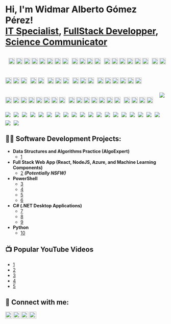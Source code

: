 <h1>Hi, I'm Widmar Alberto Gómez Pérez! <br/><a href="https://github.com/widmaralbertogp">IT Specialist</a>, <a href="https://www.linkedin.com/in/wagplink/">FullStack Developper</a>, <a href="https://www.youtube.com">Science Communicator</a></h1>
<!-- Bloque de iconos y botones de tecnologías para GitHub Main Page -->
<!-- Bloque de iconos y badges de skills verificadas en Credly -->

<div style="display:flex; flex-wrap:wrap; gap:10px;">


<!-- Bloque extendido de mini iconos para GitHub README, incluyendo iconos genéricos para herramientas sin logo oficial -->
<p style="display:flex; flex-wrap:wrap; gap:5px; align-items:center;">

  <!-- Frontend & Backend -->
  <a href="#" title="HTML5"><img src="https://cdn.jsdelivr.net/npm/simple-icons@v9/icons/html5.svg" alt="HTML5" width="20" height="20"/></a>
  <a href="#" title="CSS3"><img src="https://cdn.jsdelivr.net/npm/simple-icons@v9/icons/css3.svg" alt="CSS3" width="20" height="20"/></a>
  <a href="#" title="JavaScript"><img src="https://cdn.jsdelivr.net/npm/simple-icons@v9/icons/javascript.svg" alt="JavaScript" width="20" height="20"/></a>
  <a href="#" title="JavaEE"><img src="https://cdn.jsdelivr.net/npm/simple-icons@v9/icons/java.svg" alt="JavaEE" width="20" height="20"/></a>
  <a href="#" title="Python"><img src="https://cdn.jsdelivr.net/npm/simple-icons@v9/icons/python.svg" alt="Python" width="20" height="20"/></a>
  <a href="#" title="PHP"><img src="https://cdn.jsdelivr.net/npm/simple-icons@v9/icons/php.svg" alt="PHP" width="20" height="20"/></a>
  <a href="#" title="Node.js"><img src="https://cdn.jsdelivr.net/npm/simple-icons@v9/icons/node-dot-js.svg" alt="Node.js" width="20" height="20"/></a>
  <a href="#" title="React"><img src="https://cdn.jsdelivr.net/npm/simple-icons@v9/icons/react.svg" alt="React" width="20" height="20"/></a>

  <!-- Databases -->
  <a href="#" title="PostgreSQL"><img src="https://cdn.jsdelivr.net/npm/simple-icons@v9/icons/postgresql.svg" alt="PostgreSQL" width="20" height="20"/></a>
  <a href="#" title="MariaDB"><img src="https://cdn.jsdelivr.net/npm/simple-icons@v9/icons/mariadb.svg" alt="MariaDB" width="20" height="20"/></a>
  <a href="#" title="MongoDB"><img src="https://cdn.jsdelivr.net/npm/simple-icons@v9/icons/mongodb.svg" alt="MongoDB" width="20" height="20"/></a>
  <a href="#" title="LocalStorage"><img src="https://cdn.jsdelivr.net/npm/simple-icons@v9/icons/html5.svg" alt="LocalStorage" width="20" height="20"/></a>

  <!-- Git & DevOps -->
  <a href="#" title="Git"><img src="https://cdn.jsdelivr.net/npm/simple-icons@v9/icons/git.svg" alt="Git" width="20" height="20"/></a>
  <a href="#" title="GitHub"><img src="https://cdn.jsdelivr.net/npm/simple-icons@v9/icons/github.svg" alt="GitHub" width="20" height="20"/></a>
  <a href="#" title="GitHub Actions"><img src="https://cdn.jsdelivr.net/npm/simple-icons@v9/icons/githubactions.svg" alt="GitHub Actions" width="20" height="20"/></a>
  <a href="#" title="GitLab"><img src="https://cdn.jsdelivr.net/npm/simple-icons@v9/icons/gitlab.svg" alt="GitLab" width="20" height="20"/></a>
  <a href="#" title="ZenHub"><img src="https://cdn.jsdelivr.net/npm/simple-icons@v9/icons/zenhub.svg" alt="ZenHub" width="20" height="20"/></a>
  <a href="#" title="CI/CD"><img src="https://cdn.jsdelivr.net/npm/simple-icons@v9/icons/jenkins.svg" alt="CI/CD" width="20" height="20"/></a>

  <!-- Containers & Orchestration -->
  <a href="#" title="Docker"><img src="https://cdn.jsdelivr.net/npm/simple-icons@v9/icons/docker.svg" alt="Docker" width="20" height="20"/></a>
  <a href="#" title="Kubernetes"><img src="https://cdn.jsdelivr.net/npm/simple-icons@v9/icons/kubernetes.svg" alt="Kubernetes" width="20" height="20"/></a>

  <!-- Methodologies -->
  <a href="#" title="Agile"><img src="https://cdn.jsdelivr.net/npm/simple-icons@v9/icons/agile.svg" alt="Agile" width="20" height="20"/></a>
  <a href="#" title="Scrum"><img src="https://cdn.jsdelivr.net/npm/simple-icons@v9/icons/scrum.svg" alt="Scrum" width="20" height="20"/></a>
  <a href="#" title="DevOps"><img src="https://cdn.jsdelivr.net/npm/simple-icons@v9/icons/devops.svg" alt="DevOps" width="20" height="20"/></a>

  <!-- Full Stack -->
  <a href="#" title="Full Stack Java"><img src="https://cdn.jsdelivr.net/npm/simple-icons@v9/icons/java.svg" alt="Full Stack Java" width="20" height="20"/></a>
  <a href="#" title="Full Stack JS"><img src="https://cdn.jsdelivr.net/npm/simple-icons@v9/icons/javascript.svg" alt="Full Stack JS" width="20" height="20"/></a>

  <!-- Cloud -->
  <a href="#" title="AWS"><img src="https://cdn.jsdelivr.net/npm/simple-icons@v9/icons/amazonaws.svg" alt="AWS" width="20" height="20"/></a>
  <a href="#" title="Azure"><img src="https://cdn.jsdelivr.net/npm/simple-icons@v9/icons/microsoftazure.svg" alt="Azure" width="20" height="20"/></a>
  <a href="#" title="Google Cloud"><img src="https://cdn.jsdelivr.net/npm/simple-icons@v9/icons/googlecloud.svg" alt="Google Cloud" width="20" height="20"/></a>

  <!-- LMS & ERP -->
  <a href="#" title="Moodle"><img src="https://cdn.jsdelivr.net/npm/simple-icons@v9/icons/moodle.svg" alt="Moodle" width="20" height="20"/></a>
  <a href="#" title="SAP"><img src="https://cdn.jsdelivr.net/npm/simple-icons@v9/icons/sap.svg" alt="SAP" width="20" height="20"/></a>
  <a href="#" title="A1Academico"><img src="https://cdn.jsdelivr.net/npm/simple-icons@v9/icons/school.svg" alt="A1Academico" width="20" height="20"/></a>

  <!-- Communication & Productivity -->
  <a href="#" title="Zoom"><img src="https://cdn.jsdelivr.net/npm/simple-icons@v9/icons/zoom.svg" alt="Zoom" width="20" height="20"/></a>
  <a href="#" title="Trello"><img src="https://cdn.jsdelivr.net/npm/simple-icons@v9/icons/trello.svg" alt="Trello" width="20" height="20"/></a>
  <a href="#" title="Notion"><img src="https://cdn.jsdelivr.net/npm/simple-icons@v9/icons/notion.svg" alt="Notion" width="20" height="20"/></a>
  <a href="#" title="Miro"><img src="https://cdn.jsdelivr.net/npm/simple-icons@v9/icons/miro.svg" alt="Miro" width="20" height="20"/></a>
  <a href="#" title="Asana"><img src="https://cdn.jsdelivr.net/npm/simple-icons@v9/icons/asana.svg" alt="Asana" width="20" height="20"/></a>
  <a href="#" title="Jira"><img src="https://cdn.jsdelivr.net/npm/simple-icons@v9/icons/jira.svg" alt="Jira" width="20" height="20"/></a>

</p>
<!-- Bloque final extendido de mini iconos para GitHub README incluyendo herramientas y stacks sin icono oficial -->
<p style="display:flex; flex-wrap:wrap; gap:5px; align-items:center;">

  <!-- Sistemas, hosting y administración -->
  <a href="#" title="Linux"><img src="https://cdn.jsdelivr.net/npm/simple-icons@v9/icons/linux.svg" alt="Linux" width="20" height="20"/></a>
  <a href="#" title="Windows"><img src="https://cdn.jsdelivr.net/npm/simple-icons@v9/icons/windows.svg" alt="Windows" width="20" height="20"/></a>
  <a href="#" title="Windows Server"><img src="https://cdn.jsdelivr.net/npm/simple-icons@v9/icons/windows.svg" alt="Windows Server" width="20" height="20"/></a>
  <a href="#" title="Active Directory"><img src="https://cdn.jsdelivr.net/npm/simple-icons@v9/icons/microsoft.svg" alt="Active Directory" width="20" height="20"/></a>
  <a href="#" title="cPanel & WHM"><img src="https://cdn.jsdelivr.net/npm/simple-icons@v9/icons/cpanel.svg" alt="cPanel & WHM" width="20" height="20"/></a>
  <a href="#" title="Hostinger"><img src="https://cdn.jsdelivr.net/npm/simple-icons@v9/icons/hostinger.svg" alt="Hostinger" width="20" height="20"/></a>
  <a href="#" title="Webmin"><img src="https://cdn.jsdelivr.net/npm/simple-icons@v9/icons/webmin.svg" alt="Webmin" width="20" height="20"/></a>
  <a href="#" title="Webmail"><img src="https://cdn.jsdelivr.net/npm/simple-icons@v9/icons/mail-dot-ru.svg" alt="Webmail" width="20" height="20"/></a>

  <!-- AI & Copilot Tools -->
  <a href="#" title="ChatGPT"><img src="https://cdn.jsdelivr.net/npm/simple-icons@v9/icons/openai.svg" alt="ChatGPT" width="20" height="20"/></a>
  <a href="#" title="Grock AI"><img src="https://cdn.jsdelivr.net/npm/simple-icons@v9/icons/ai.svg" alt="Grock AI" width="20" height="20"/></a>
  <a href="#" title="Claude AI"><img src="https://cdn.jsdelivr.net/npm/simple-icons@v9/icons/ai.svg" alt="Claude AI" width="20" height="20"/></a>
  <a href="#" title="Gemini AI"><img src="https://cdn.jsdelivr.net/npm/simple-icons@v9/icons/ai.svg" alt="Gemini AI" width="20" height="20"/></a>
  <a href="#" title="GitHub Copilot"><img src="https://cdn.jsdelivr.net/npm/simple-icons@v9/icons/github.svg" alt="Copilot" width="20" height="20"/></a>
  <a href="#" title="DeepSeek AI"><img src="https://cdn.jsdelivr.net/npm/simple-icons@v9/icons/ai.svg" alt="DeepSeek" width="20" height="20"/></a>
  <a href="#" title="NanoBanana AI"><img src="https://cdn.jsdelivr.net/npm/simple-icons@v9/icons/ai.svg" alt="NanoBanana" width="20" height="20"/></a>

  <!-- Stacks -->
  <a href="#" title="LEMP"><img src="https://cdn.jsdelivr.net/npm/simple-icons@v9/icons/linux.svg" alt="LEMP" width="20" height="20"/></a>
  <a href="#" title="PERN"><img src="https://cdn.jsdelivr.net/npm/simple-icons@v9/icons/javascript.svg" alt="PERN" width="20" height="20"/></a>
  <a href="#" title="MEAN"><img src="https://cdn.jsdelivr.net/npm/simple-icons@v9/icons/javascript.svg" alt="MEAN" width="20" height="20"/></a>
  <a href="#" title="MERN"><img src="https://cdn.jsdelivr.net/npm/simple-icons@v9/icons/javascript.svg" alt="MERN" width="20" height="20"/></a>

</p>


  <!-- HTML -->
          
  <a href="#" title="NPM" target="_blank" style="text-decoration:none;">
    <img src="https://img.shields.io/npm/v/npm.svg?logo=node&logoColor=white" />
  </a>

  
  <a href="#" title="HTML5UMA" target="_blank" style="text-decoration:none;">
    <img src="https://img.shields.io/badge/HTML5-E34F26?style=for-the-badge&logo=html5&logoColor=white" />
  </a>

  <!-- CSS -->
  <a href="#" title="CSS3" target="_blank" style="text-decoration:none;">
    <img src="https://img.shields.io/badge/CSS3-1572B6?style=for-the-badge&logo=css3&logoColor=white" />
  </a>

  <!-- JavaScript -->
  <a href="#" title="JavaScript" target="_blank" style="text-decoration:none;">
    <img src="https://img.shields.io/badge/JavaScript-F7DF1E?style=for-the-badge&logo=javascript&logoColor=black" />
  </a>

  <!-- Java -->
  <a href="#" title="Java" target="_blank" style="text-decoration:none;">
    <img src="https://img.shields.io/badge/Java-007396?style=for-the-badge&logo=java&logoColor=white" />
  </a>

  <!-- Node.js -->
  <a href="#" title="Node.js" target="_blank" style="text-decoration:none;">
    <img src="https://img.shields.io/badge/Node.js-339933?style=for-the-badge&logo=node.js&logoColor=white" />
  </a>

  <!-- React -->
  <a href="#" title="React" target="_blank" style="text-decoration:none;">
    <img src="https://img.shields.io/badge/React-61DAFB?style=for-the-badge&logo=react&logoColor=black" />
  </a>

  <!-- PostgreSQL -->
  <a href="#" title="PostgreSQL" target="_blank" style="text-decoration:none;">
    <img src="https://img.shields.io/badge/PostgreSQL-316192?style=for-the-badge&logo=postgresql&logoColor=white" />
  </a>

  <!-- MariaDB -->
  <a href="#" title="MariaDB" target="_blank" style="text-decoration:none;">
    <img src="https://img.shields.io/badge/MariaDB-003545?style=for-the-badge&logo=mariadb&logoColor=white" />
  </a>

  <!-- Git -->
  <a href="#" title="Git" target="_blank" style="text-decoration:none;">
    <img src="https://img.shields.io/badge/Git-F05032?style=for-the-badge&logo=git&logoColor=white" />
  </a>

  <!-- Moodle -->
  <a href="#" title="Moodle" target="_blank" style="text-decoration:none;">
    <img src="https://img.shields.io/badge/Moodle-F58025?style=for-the-badge&logo=moodle&logoColor=white" />
  </a>

  <!-- Docker -->
  <a href="#" title="Docker" target="_blank" style="text-decoration:none;">
    <img src="https://img.shields.io/badge/Docker-2496ED?style=for-the-badge&logo=docker&logoColor=white" />
  </a>

  <!-- AWS -->
  <a href="#" title="AWS" target="_blank" style="text-decoration:none;">
    <img src="https://img.shields.io/badge/AWS-232F3E?style=for-the-badge&logo=amazon-aws&logoColor=white" />
  </a>

  <!-- Scrum -->
  <a href="#" title="Scrum" target="_blank" style="text-decoration:none;">
    <img src="https://img.shields.io/badge/Scrum-000000?style=for-the-badge&logo=scrum&logoColor=white" />
  </a>
  <!-- IBM DevOps -->
  <a href="https://www.credly.com/users/widmar-alberto-gomez-perez/skills" title="IBM DevOps" target="_blank" style="text-decoration:none;">
    <img src="https://img.shields.io/badge/IBM%20DevOps-1F70C1?style=for-the-badge&logo=ibm&logoColor=white" />
  </a>

  <!-- Scrum -->
  <a href="https://www.credly.com/users/widmar-alberto-gomez-perez/skills" title="Scrum" target="_blank" style="text-decoration:none;">
    <img src="https://img.shields.io/badge/Scrum-6DB33F?style=for-the-badge&logo=scrum&logoColor=white" />
  </a>

  <!-- Agile -->
  <a href="https://www.credly.com/users/widmar-alberto-gomez-perez/skills" title="Agile" target="_blank" style="text-decoration:none;">
    <img src="https://img.shields.io/badge/Agile-F04E23?style=for-the-badge&logo=agile&logoColor=white" />
  </a>

  <!-- Full Stack JavaScript -->
  <a href="https://www.credly.com/users/widmar-alberto-gomez-perez/skills" title="Full Stack JavaScript" target="_blank" style="text-decoration:none;">
    <img src="https://img.shields.io/badge/Full%20Stack%20JS-F7DF1E?style=for-the-badge&logo=javascript&logoColor=black" />
  </a>

  <!-- Full Stack Java -->
  <a href="https://www.credly.com/users/widmar-alberto-gomez-perez/skills" title="Full Stack Java" target="_blank" style="text-decoration:none;">
    <img src="https://img.shields.io/badge/Full%20Stack%20Java-007396?style=for-the-badge&logo=java&logoColor=white" />
  </a>

  <!-- Moodle -->
  <a href="https://www.credly.com/users/widmar-alberto-gomez-perez/skills" title="Moodle" target="_blank" style="text-decoration:none;">
    <img src="https://img.shields.io/badge/Moodle-F58025?style=for-the-badge&logo=moodle&logoColor=white" />
  </a>

  <!-- AWS -->
  <a href="https://www.credly.com/users/widmar-alberto-gomez-perez/skills" title="AWS" target="_blank" style="text-decoration:none;">
    <img src="https://img.shields.io/badge/AWS-232F3E?style=for-the-badge&logo=amazon-aws&logoColor=white" />
  </a>

  <!-- DevOps general -->
  <a href="https://www.credly.com/users/widmar-alberto-gomez-perez/skills" title="DevOps" target="_blank" style="text-decoration:none;">
    <img src="https://img.shields.io/badge/DevOps-007ACC?style=for-the-badge&logo=devops&logoColor=white" />
  </a>

</div>


<h2>👨‍💻 Software Development Projects:</h2>

- <b>Data Structures and Algorithms Practice (AlgoExpert)</b>
  - [1](https://github.com/)
- <b>Full Stack Web App (React, NodeJS, Azure, and Machine Learning Components)</b>
  - [2](https://github.com/) <b><i>(Potentially NSFW)</b></i>
- <b>PowerShell</b>
  - [3](https://github.com)
  - [4](https://github.com)
  - [5](https://github.com)
  - [6](https://github.com)
- <b>C# (.NET Desktop Applications)</b>
  - [7](https://github.com)
  - [8](https://github.com)
  - [9](https://github.com)
- <b>Python</b>
  - [10](https://github.com)

<h2>📺 Popular YouTube Videos</h2>

- [1](https://www.youtube.com)
- [2](https://www.youtube.com)
- [3](https://www.youtube.com)
- [4](https://www.youtube.com)
- [5](https://www.youtube.com)

<h2> 🤳 Connect with me:</h2>

[<img align="left" alt="widmaralbertogp | YouTube" width="22px" src="https://cdn.jsdelivr.net/npm/simple-icons@v3/icons/youtube.svg" />][youtube]
[<img align="left" alt="widmaralbertogp | Twitter" width="22px" src="https://cdn.jsdelivr.net/npm/simple-icons@v3/icons/twitter.svg" />][twitter]
[<img align="left" alt="widmaralbertogp | LinkedIn" width="22px" src="https://cdn.jsdelivr.net/npm/simple-icons@v3/icons/linkedin.svg" />][linkedin]
[<img align="left" alt="widmaralbertogp | Instagram" width="22px" src="https://cdn.jsdelivr.net/npm/simple-icons@v3/icons/instagram.svg" />][instagram]

[twitter]: https://twitter.com/widmaralbertogp
[youtube]: https://www.youtube.com/widmaralbertogp
[instagram]: https://www.instagram.com/widmaralbertogp
[linkedin]: https://linkedin.com/widmaralbertogp

<!--
**widmaralbertogp/widmaralbertogp** is a ✨ _special_ ✨ repository because its `README.md` (this file) appears on your GitHub profile.

Here are some ideas to get you started:

- 🔭 I’m currently working on ...
- 🌱 I’m currently learning ...
- 👯 I’m looking to collaborate on ...
- 🤔 I’m looking for help with ...
- 💬 Ask me about ...
- 📫 How to reach me: ...
- 😄 Pronouns: ...
- ⚡ Fun fact: ...
-->
